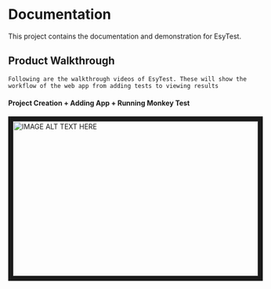 # Documentation
   This project contains the documentation and demonstration for EsyTest.

## Product Walkthrough
    Following are the walkthrough videos of EsyTest. These will show the workflow of the web app from adding tests to viewing results
    
#### Project Creation + Adding App + Running Monkey Test
<a href="http://www.youtube.com/watch?feature=player_embedded&v=aW9vfMouv-k
" target="_blank"><img src="http://img.youtube.com/vi/aW9vfMouv-k/0.jpg" 
alt="IMAGE ALT TEXT HERE" width="500" height="315" border="10" /></a>
